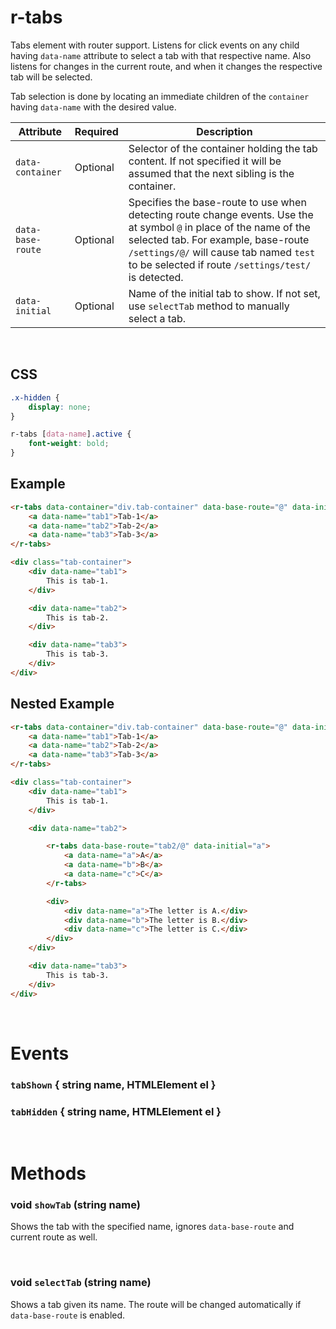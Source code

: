 # r-tabs

Tabs element with router support. Listens for click events on any child having `data-name` attribute to select a tab with that respective name. Also listens for changes in the current route, and when it changes the respective tab will be selected.

Tab selection is done by locating an immediate children of the `container` having `data-name` with the desired value.

|Attribute|Required|Description
|---------|--------|-----------
|`data-container`|Optional|Selector of the container holding the tab content. If not specified it will be assumed that the next sibling is the container.
|`data-base-route`|Optional|Specifies the base-route to use when detecting route change events. Use the at symbol `@` in place of the name of the selected tab. For example, base-route `/settings/@/` will cause tab named `test` to be selected if route `/settings/test/` is detected.
|`data-initial`|Optional|Name of the initial tab to show. If not set, use `selectTab` method to manually select a tab.

<br/>

## CSS

```css
.x-hidden {
    display: none;
}

r-tabs [data-name].active {
    font-weight: bold;
}
```

## Example

```html
<r-tabs data-container="div.tab-container" data-base-route="@" data-initial="tab1">
    <a data-name="tab1">Tab-1</a>
    <a data-name="tab2">Tab-2</a>
    <a data-name="tab3">Tab-3</a>
</r-tabs>

<div class="tab-container">
    <div data-name="tab1">
        This is tab-1.
    </div>

    <div data-name="tab2">
        This is tab-2.
    </div>

    <div data-name="tab3">
        This is tab-3.
    </div>
</div>
```

## Nested Example

```html
<r-tabs data-container="div.tab-container" data-base-route="@" data-initial="tab1">
    <a data-name="tab1">Tab-1</a>
    <a data-name="tab2">Tab-2</a>
    <a data-name="tab3">Tab-3</a>
</r-tabs>

<div class="tab-container">
    <div data-name="tab1">
        This is tab-1.
    </div>

    <div data-name="tab2">

        <r-tabs data-base-route="tab2/@" data-initial="a">
            <a data-name="a">A</a>
            <a data-name="b">B</a>
            <a data-name="c">C</a>
        </r-tabs>

        <div>
            <div data-name="a">The letter is A.</div>
            <div data-name="b">The letter is B.</div>
            <div data-name="c">The letter is C.</div>
        </div>
    </div>

    <div data-name="tab3">
        This is tab-3.
    </div>
</div>
```

<br/>

# Events

### `tabShown` { string name, HTMLElement el } 
### `tabHidden` { string name, HTMLElement el }

<br/>

# Methods

### void `showTab` (string name)
Shows the tab with the specified name, ignores `data-base-route` and current route as well.

<br/>

### void `selectTab` (string name)
Shows a tab given its name. The route will be changed automatically if `data-base-route` is enabled.

